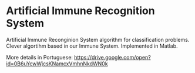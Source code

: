 # Artificial Immune Recognition System
Artificial Immune Reconginion System algorithm for classification problems.
Clever algortihm based in our Immune System. 
Implemented in Matlab.

More details in Portuguese: https://drive.google.com/open?id=0B6uYcwWjcsKNamcxVmhnNkdWN0k



